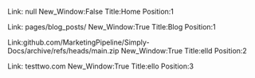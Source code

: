 

Link: null New_Window:False Title:Home Position:1 

Link: pages/blog_posts/ New_Window:True Title:Blog Position:1 


Link:github.com/MarketingPipeline/Simply-Docs/archive/refs/heads/main.zip New_Window:True Title:elld Position:2


Link: testtwo.com New_Window:True Title:ello Position:3 
